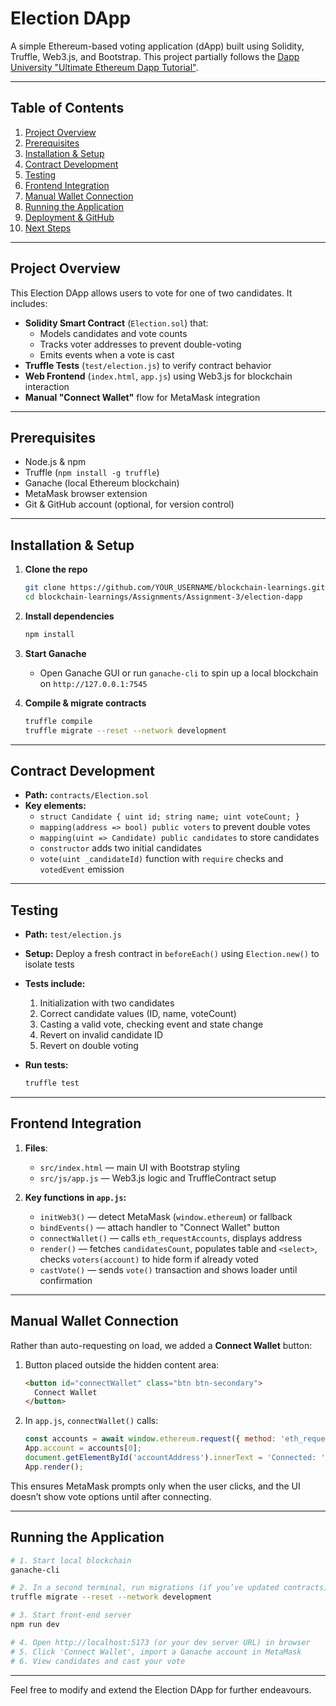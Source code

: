 # Election DApp

A simple Ethereum-based voting application (dApp) built using Solidity, Truffle, Web3.js, and Bootstrap. This project partially follows the [Dapp University "Ultimate Ethereum Dapp Tutorial"](https://www.dappuniversity.com/articles/the-ultimate-ethereum-dapp-tutorial).

---

## Table of Contents

1. [Project Overview](#project-overview)  
2. [Prerequisites](#prerequisites)  
3. [Installation & Setup](#installation--setup)  
4. [Contract Development](#contract-development)  
5. [Testing](#testing)  
6. [Frontend Integration](#frontend-integration)  
7. [Manual Wallet Connection](#manual-wallet-connection)  
8. [Running the Application](#running-the-application)  
9. [Deployment & GitHub](#deployment--github)  
10. [Next Steps](#next-steps)  

---

## Project Overview

This Election DApp allows users to vote for one of two candidates. It includes:

- **Solidity Smart Contract** (`Election.sol`) that:  
  - Models candidates and vote counts  
  - Tracks voter addresses to prevent double-voting  
  - Emits events when a vote is cast  
- **Truffle Tests** (`test/election.js`) to verify contract behavior  
- **Web Frontend** (`index.html`, `app.js`) using Web3.js for blockchain interaction  
- **Manual "Connect Wallet"** flow for MetaMask integration  

---

## Prerequisites

- Node.js & npm 
- Truffle (`npm install -g truffle`)  
- Ganache (local Ethereum blockchain)  
- MetaMask browser extension  
- Git & GitHub account (optional, for version control)  

---

## Installation & Setup

1. **Clone the repo**  
   ```bash
   git clone https://github.com/YOUR_USERNAME/blockchain-learnings.git
   cd blockchain-learnings/Assignments/Assignment-3/election-dapp
   ```

2. **Install dependencies**  
   ```bash
   npm install
   ```

3. **Start Ganache**  
   - Open Ganache GUI or run `ganache-cli` to spin up a local blockchain on `http://127.0.0.1:7545`

4. **Compile & migrate contracts**  
   ```bash
   truffle compile
   truffle migrate --reset --network development
   ```

---

## Contract Development

- **Path:** `contracts/Election.sol`  
- **Key elements:**
  - `struct Candidate { uint id; string name; uint voteCount; }`
  - `mapping(address => bool) public voters` to prevent double votes  
  - `mapping(uint => Candidate) public candidates` to store candidates  
  - `constructor` adds two initial candidates  
  - `vote(uint _candidateId)` function with `require` checks and `votedEvent` emission

---

## Testing

- **Path:** `test/election.js`  
- **Setup:** Deploy a fresh contract in `beforeEach()` using `Election.new()` to isolate tests  
- **Tests include:**  
  1. Initialization with two candidates  
  2. Correct candidate values (ID, name, voteCount)  
  3. Casting a valid vote, checking event and state change  
  4. Revert on invalid candidate ID  
  5. Revert on double voting

- **Run tests:**  
  ```bash
  truffle test
  ```

---

## Frontend Integration

1. **Files**:  
   - `src/index.html` — main UI with Bootstrap styling  
   - `src/js/app.js` — Web3.js logic and TruffleContract setup  

2. **Key functions in `app.js`:**  
   - `initWeb3()` — detect MetaMask (`window.ethereum`) or fallback  
   - `bindEvents()` — attach handler to "Connect Wallet" button  
   - `connectWallet()` — calls `eth_requestAccounts`, displays address  
   - `render()` — fetches `candidatesCount`, populates table and `<select>`, checks `voters(account)` to hide form if already voted  
   - `castVote()` — sends `vote()` transaction and shows loader until confirmation

---

## Manual Wallet Connection

Rather than auto-requesting on load, we added a **Connect Wallet** button:

1. Button placed outside the hidden content area:  
   ```html
   <button id="connectWallet" class="btn btn-secondary">
     Connect Wallet
   </button>
   ```

2. In `app.js`, `connectWallet()` calls:  
   ```js
   const accounts = await window.ethereum.request({ method: 'eth_requestAccounts' });
   App.account = accounts[0];
   document.getElementById('accountAddress').innerText = 'Connected: ' + App.account;
   App.render();
   ```

This ensures MetaMask prompts only when the user clicks, and the UI doesn’t show vote options until after connecting.

---

## Running the Application

```bash
# 1. Start local blockchain
ganache-cli

# 2. In a second terminal, run migrations (if you’ve updated contracts)
truffle migrate --reset --network development

# 3. Start front-end server
npm run dev

# 4. Open http://localhost:5173 (or your dev server URL) in browser
# 5. Click 'Connect Wallet', import a Ganache account in MetaMask
# 6. View candidates and cast your vote
```

---

Feel free to modify and extend the Election DApp for further endeavours.

